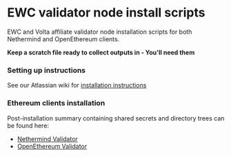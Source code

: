 # EWC validator node install scripts

EWC and Volta affiliate validator node installation scripts for both Nethermind and OpenEthereum clients.

**Keep a scratch file ready to collect outputs in - You'll need them**

### Setting up instructions 

See our Atlassian wiki for [installation instructions](https://energyweb.atlassian.net/wiki/spaces/EWF/pages/718536737/Setting+Up+a+New+Validator+Node)

### Ethereum clients installation

Post-installation summary containing shared secrets and directory trees can be found here:

* [Nethermind Validator](docs/nethermind-validator-installation.md)
* [OpenEthereum Validator](docs/openethereum-validator-installation.md)

